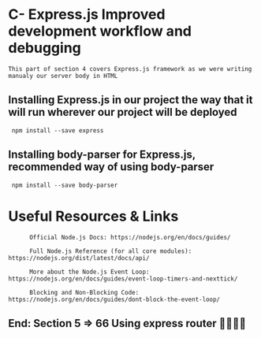 # C- Express.js Improved development workflow and debugging

    This part of section 4 covers Express.js framework as we were writing manualy our server body in HTML


 ##  Installing Express.js in our project the way that it will run wherever our project will be deployed
 
     npm install --save express
     
     
## Installing body-parser for Express.js, recommended way of using body-parser


     npm install --save body-parser
     
     
# Useful Resources & Links

          Official Node.js Docs: https://nodejs.org/en/docs/guides/

          Full Node.js Reference (for all core modules): https://nodejs.org/dist/latest/docs/api/

          More about the Node.js Event Loop: https://nodejs.org/en/docs/guides/event-loop-timers-and-nexttick/

          Blocking and Non-Blocking Code: https://nodejs.org/en/docs/guides/dont-block-the-event-loop/







## End: Section 5 => 66 Using express router 🛫🛫🛫🛫



